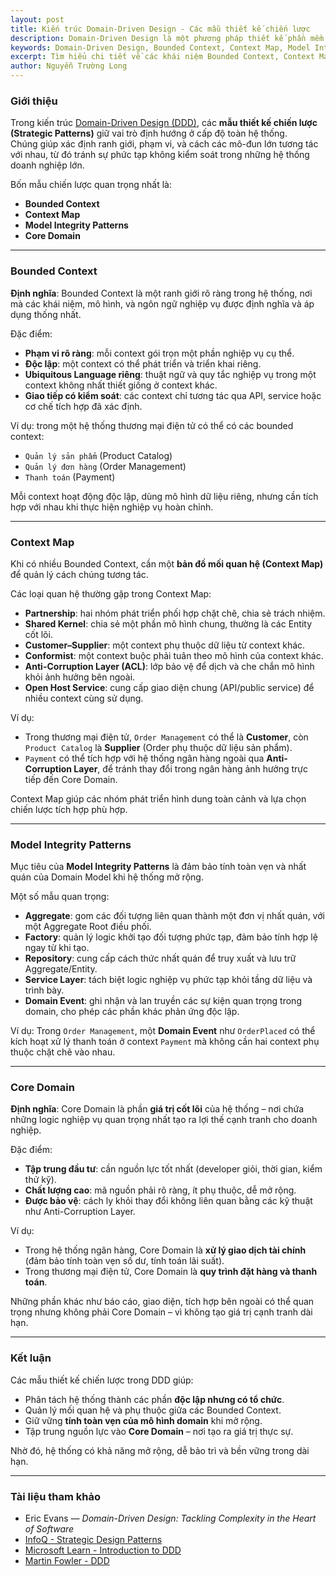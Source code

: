 ```yaml
---
layout: post
title: Kiến trúc Domain-Driven Design - Các mẫu thiết kế chiến lược
description: Domain-Driven Design là một phương pháp thiết kế phần mềm tập trung vào việc phân tích và cấu trúc hệ thống theo các lĩnh vực chính của doanh nghiệp. Bài viết này đi sâu vào Bounded Context, Context Map, Model Integrity Patterns và Core Domain.
keywords: Domain-Driven Design, Bounded Context, Context Map, Model Integrity Patterns, Core Domain, kiến trúc Domain-Driven Design
excerpt: Tìm hiểu chi tiết về các khái niệm Bounded Context, Context Map, Model Integrity Patterns và Core Domain trong Domain-Driven Design.
author: Nguyễn Trường Long
---
```


### Giới thiệu

Trong kiến trúc [Domain-Driven Design (DDD)](https://nguyentruonglong.net/kien-truc-domain-driven-design.html), các **mẫu thiết kế chiến lược (Strategic Patterns)** giữ vai trò định hướng ở cấp độ toàn hệ thống.  
Chúng giúp xác định ranh giới, phạm vi, và cách các mô-đun lớn tương tác với nhau, từ đó tránh sự phức tạp không kiểm soát trong những hệ thống doanh nghiệp lớn.  

Bốn mẫu chiến lược quan trọng nhất là:  
- **Bounded Context**  
- **Context Map**  
- **Model Integrity Patterns**  
- **Core Domain**  

---

### Bounded Context

**Định nghĩa**: Bounded Context là một ranh giới rõ ràng trong hệ thống, nơi mà các khái niệm, mô hình, và ngôn ngữ nghiệp vụ được định nghĩa và áp dụng thống nhất.  

Đặc điểm:  
- **Phạm vi rõ ràng**: mỗi context gói trọn một phần nghiệp vụ cụ thể.  
- **Độc lập**: một context có thể phát triển và triển khai riêng.  
- **Ubiquitous Language riêng**: thuật ngữ và quy tắc nghiệp vụ trong một context không nhất thiết giống ở context khác.  
- **Giao tiếp có kiểm soát**: các context chỉ tương tác qua API, service hoặc cơ chế tích hợp đã xác định.  

Ví dụ: trong một hệ thống thương mại điện tử có thể có các bounded context:  
- `Quản lý sản phẩm` (Product Catalog)  
- `Quản lý đơn hàng` (Order Management)  
- `Thanh toán` (Payment)  

Mỗi context hoạt động độc lập, dùng mô hình dữ liệu riêng, nhưng cần tích hợp với nhau khi thực hiện nghiệp vụ hoàn chỉnh.

---

### Context Map

Khi có nhiều Bounded Context, cần một **bản đồ mối quan hệ (Context Map)** để quản lý cách chúng tương tác.  

Các loại quan hệ thường gặp trong Context Map:  
- **Partnership**: hai nhóm phát triển phối hợp chặt chẽ, chia sẻ trách nhiệm.  
- **Shared Kernel**: chia sẻ một phần mô hình chung, thường là các Entity cốt lõi.  
- **Customer–Supplier**: một context phụ thuộc dữ liệu từ context khác.  
- **Conformist**: một context buộc phải tuân theo mô hình của context khác.  
- **Anti-Corruption Layer (ACL)**: lớp bảo vệ để dịch và che chắn mô hình khỏi ảnh hưởng bên ngoài.  
- **Open Host Service**: cung cấp giao diện chung (API/public service) để nhiều context cùng sử dụng.  

Ví dụ:  
- Trong thương mại điện tử, `Order Management` có thể là **Customer**, còn `Product Catalog` là **Supplier** (Order phụ thuộc dữ liệu sản phẩm).  
- `Payment` có thể tích hợp với hệ thống ngân hàng ngoài qua **Anti-Corruption Layer**, để tránh thay đổi trong ngân hàng ảnh hưởng trực tiếp đến Core Domain.  

Context Map giúp các nhóm phát triển hình dung toàn cảnh và lựa chọn chiến lược tích hợp phù hợp.

---

### Model Integrity Patterns

Mục tiêu của **Model Integrity Patterns** là đảm bảo tính toàn vẹn và nhất quán của Domain Model khi hệ thống mở rộng.  

Một số mẫu quan trọng:  
- **Aggregate**: gom các đối tượng liên quan thành một đơn vị nhất quán, với một Aggregate Root điều phối.  
- **Factory**: quản lý logic khởi tạo đối tượng phức tạp, đảm bảo tính hợp lệ ngay từ khi tạo.  
- **Repository**: cung cấp cách thức nhất quán để truy xuất và lưu trữ Aggregate/Entity.  
- **Service Layer**: tách biệt logic nghiệp vụ phức tạp khỏi tầng dữ liệu và trình bày.  
- **Domain Event**: ghi nhận và lan truyền các sự kiện quan trọng trong domain, cho phép các phần khác phản ứng độc lập.  

Ví dụ: Trong `Order Management`, một **Domain Event** như `OrderPlaced` có thể kích hoạt xử lý thanh toán ở context `Payment` mà không cần hai context phụ thuộc chặt chẽ vào nhau.

---

### Core Domain

**Định nghĩa**: Core Domain là phần **giá trị cốt lõi** của hệ thống – nơi chứa những logic nghiệp vụ quan trọng nhất tạo ra lợi thế cạnh tranh cho doanh nghiệp.  

Đặc điểm:  
- **Tập trung đầu tư**: cần nguồn lực tốt nhất (developer giỏi, thời gian, kiểm thử kỹ).  
- **Chất lượng cao**: mã nguồn phải rõ ràng, ít phụ thuộc, dễ mở rộng.  
- **Được bảo vệ**: cách ly khỏi thay đổi không liên quan bằng các kỹ thuật như Anti-Corruption Layer.  

Ví dụ:  
- Trong hệ thống ngân hàng, Core Domain là **xử lý giao dịch tài chính** (đảm bảo tính toàn vẹn số dư, tính toán lãi suất).  
- Trong thương mại điện tử, Core Domain là **quy trình đặt hàng và thanh toán**.  

Những phần khác như báo cáo, giao diện, tích hợp bên ngoài có thể quan trọng nhưng không phải Core Domain – vì không tạo giá trị cạnh tranh dài hạn.

---

### Kết luận

Các mẫu thiết kế chiến lược trong DDD giúp:  
- Phân tách hệ thống thành các phần **độc lập nhưng có tổ chức**.  
- Quản lý mối quan hệ và phụ thuộc giữa các Bounded Context.  
- Giữ vững **tính toàn vẹn của mô hình domain** khi mở rộng.  
- Tập trung nguồn lực vào **Core Domain** – nơi tạo ra giá trị thực sự.  

Nhờ đó, hệ thống có khả năng mở rộng, dễ bảo trì và bền vững trong dài hạn.

---

### Tài liệu tham khảo

* Eric Evans — *Domain-Driven Design: Tackling Complexity in the Heart of Software*  
* [InfoQ - Strategic Design Patterns](https://www.infoq.com/articles/ddd-in-practice)  
* [Microsoft Learn - Introduction to DDD](https://learn.microsoft.com/en-us/archive/msdn-magazine/2009/february/best-practice-an-introduction-to-domain-driven-design)  
* [Martin Fowler - DDD](https://martinfowler.com/tags/domain%20driven%20design.html)  
